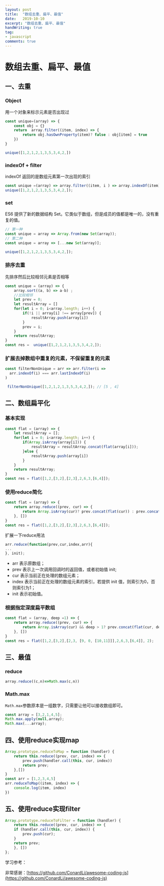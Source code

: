 ```yaml
---
layout: post
title:  "数组去重、扁平、最值"
date:   2019-10-10
excerpt: "数组去重、扁平、最值"
handWriting: true
tag:
- javascript
comments: true
---
```



# 数组去重、扁平、最值

##  一、去重

### Object

用一个对象来标示元素是否出现过

```javascript
const unique=(array) => {
    const obj = {}
    return  array.filter((item, index) => {
        return obj.hasOwnProperty(item)? false : obj[item] = true
    })
}

unique([1,2,1,2,1,3,5,3,4,2,])
```

### indexOf + filter

indexOf 返回的是数组元素第一次出现的索引

```javascript
const unique =(array) => array.filter((item, i ) => array.indexOf(item) === i);
unique([1,2,1,2,1,3,5,3,4,2,]);
```

### set 

ES6 提供了新的数据结构 Set。它类似于数组，但是成员的值都是唯一的，没有重复的值。

```javascript
// 第一种
const unique = array => Array.from(new Set(array));
// 第二种
const unique = array => [...new Set(array)];

unique([1,2,1,2,1,3,5,3,4,2,]);
```

### 排序去重

先排序然后比较相邻元素是否相等

```javascript
const unique = (array) => {
    array.sort((a, b) => a-b) ;
    //比较相邻
    let prev = 0;
    let resultArray = []
    for(let i = 0; i<array.length; i++) {
        if(!i || array[i] !== array[prev]) {
            resultArray.push(array[i])
        }
        prev = i;
    }
    return resultArray;
}
const res =  unique([1,2,1,2,1,3,5,3,4,2,]);
```

### 扩展去掉数组中重复的元素，不保留重复的元素

```javascript
const filterNonUnique = arr => arr.filter(i => 
  arr.indexOf(i) === arr.lastIndexOf(i)
)

 filterNonUnique([1,2,1,2,1,3,5,3,4,2,]); // [5 , 4]
```

## 二、数组扁平化

### 基本实现

```javascript
const flat = (array) => {
    let resultArray = [];
    for(let i = 0; i<array.length; i++) {
        if(Array.isArray(array[i])) {
            resultArray = resultArray.concat(flat(array[i]));
        }else {
            resultArray.push(array[i])
        }
    }
    return resultArray;
}
const res = flat([1,2,[3,2],[2,3],2,6,3,[6,4]]);
```

### 使用reduce简化

```javascript
const flat = (array) => {
    return array.reduce((prev, cur) => {
        return Array.isArray(cur)? prev.concat(flat(cur)) : prev.concat(cur);
    }, [])
}
const res = flat([1,2,[3,2],[2,3],2,6,3,[6,4]]);
```

扩展一下reduce用法

```javascript
arr.reduce(function(prev,cur,index,arr){
...
}, init);
```
* arr 表示原数组；
* prev 表示上一次调用回调时的返回值，或者初始值 init;
* cur 表示当前正在处理的数组元素；
* index 表示当前正在处理的数组元素的索引，若提供 init 值，则索引为0，否则索引为1；
* init 表示初始值。

### 根据指定深度扁平数组

```javascript
const flat = (array, deep =1) => {
    return array.reduce((prev, cur) => {
        return Array.isArray(cur) && deep > 1? prev.concat(flat(cur, deep -1)) : prev.concat(cur);
    }, [])
}
const res = flat([1,2,[3,2],[2,3, [9, 0, [10,11]]],2,6,3,[6,4]], 2);
```

## 三、最值

### reduce

```javascript
array.reduce((c,n)=>Math.max(c,n))
```

### Math.max

`Math.max`参数原本是一组数字，只需要让他可以接收数组即可。

```javascript
const array = [3,2,1,4,5];
Math.max.apply(null,array);
Math.max(...array);
```

## 四、使用reduce实现map

```javascript
Array.prototype.reduceToMap = function (handler) {
    return this.reduce((prev, cur, index) => {
        prev.push(handler.call(this, cur, index))
        return prev;
    },[])
}
const arr = [1,2,3,4,5]
arr.reduceToMap((item, index) => {
    console.log(item, index)
})
```

## 五、使用reduce实现filter

```javascript
Array.prototype.reduceToFilter = function (handler) {
    return this.reduce((prev, cur, index) => {
    if (handler.call(this, cur, index)) {
        prev.push(cur);
    }
    return prev;
    }, [])
};
```



学习参考：

非常感谢：[https://github.com/ConardLi/awesome-coding-js](https://github.com/ConardLi/awesome-coding-js)



